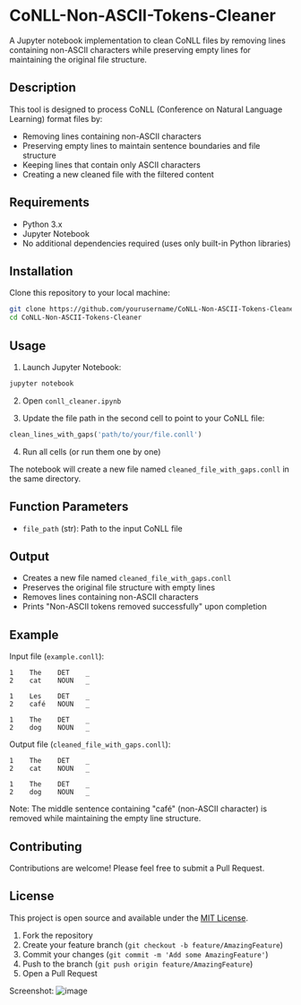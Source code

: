 # CoNLL-Non-ASCII-Tokens-Cleaner

A Jupyter notebook implementation to clean CoNLL files by removing lines containing non-ASCII characters while preserving empty lines for maintaining the original file structure.

## Description

This tool is designed to process CoNLL (Conference on Natural Language Learning) format files by:
- Removing lines containing non-ASCII characters
- Preserving empty lines to maintain sentence boundaries and file structure
- Keeping lines that contain only ASCII characters
- Creating a new cleaned file with the filtered content

## Requirements

- Python 3.x
- Jupyter Notebook
- No additional dependencies required (uses only built-in Python libraries)

## Installation

Clone this repository to your local machine:

```bash
git clone https://github.com/yourusername/CoNLL-Non-ASCII-Tokens-Cleaner.git
cd CoNLL-Non-ASCII-Tokens-Cleaner
```

## Usage

1. Launch Jupyter Notebook:
```bash
jupyter notebook
```

2. Open `conll_cleaner.ipynb`

3. Update the file path in the second cell to point to your CoNLL file:
```python
clean_lines_with_gaps('path/to/your/file.conll')
```

4. Run all cells (or run them one by one)

The notebook will create a new file named `cleaned_file_with_gaps.conll` in the same directory.

## Function Parameters

- `file_path` (str): Path to the input CoNLL file

## Output

- Creates a new file named `cleaned_file_with_gaps.conll`
- Preserves the original file structure with empty lines
- Removes lines containing non-ASCII characters
- Prints "Non-ASCII tokens removed successfully" upon completion

## Example

Input file (`example.conll`):
```
1    The    DET    _
2    cat    NOUN   _

1    Les    DET    _
2    café   NOUN   _

1    The    DET    _
2    dog    NOUN   _
```

Output file (`cleaned_file_with_gaps.conll`):
```
1    The    DET    _
2    cat    NOUN   _

1    The    DET    _
2    dog    NOUN   _
```

Note: The middle sentence containing "café" (non-ASCII character) is removed while maintaining the empty line structure.

## Contributing

Contributions are welcome! Please feel free to submit a Pull Request.

## License

This project is open source and available under the [MIT License](LICENSE).

1. Fork the repository
2. Create your feature branch (`git checkout -b feature/AmazingFeature`)
3. Commit your changes (`git commit -m 'Add some AmazingFeature'`)
4. Push to the branch (`git push origin feature/AmazingFeature`)
5. Open a Pull Request

Screenshot:
![image](https://github.com/user-attachments/assets/94cc6615-1e6d-4957-b866-4678132ef82a)

